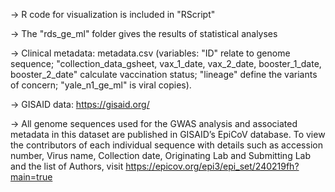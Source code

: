 
  -> R code for visualization is included in "RScript"

  -> The "rds_ge_ml" folder gives the results of statistical analyses
  
  -> Clinical metadata: metadata.csv (variables: "ID" relate to genome sequence; 
  "collection_data_gsheet, vax_1_date, vax_2_date, booster_1_date, booster_2_date" calculate vaccination status;
  "lineage" define the variants of concern;
  "yale_n1_ge_ml" is viral copies).
   
  -> GISAID data: https://gisaid.org/

  -> All genome sequences used for the GWAS analysis and associated metadata in this dataset are published in GISAID’s EpiCoV database. To view the contributors of each individual sequence with details such as accession number, Virus name, Collection date, Originating Lab and Submitting Lab and the list of Authors, visit https://epicov.org/epi3/epi_set/240219fh?main=true
  
 
